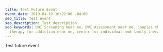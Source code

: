 ```yaml
---
title: Test Future Event
event_date: 2019-04-19 16:22:00 -04:00
seo_title: Test event
seo_description: Test description
seo_keywords: DWI Screening near me, DWI Assessment near me, couples therapy ny, family
  therapy for addiction near me, center for individual and family therapy
---
```


Test future event
